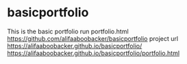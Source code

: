 # basicportfolio
This is the basic portfolio run portfolio.html
https://github.com/alifaaboobacker/basicportfolio
project url https://alifaaboobacker.github.io/basicportfolio/
https://alifaaboobacker.github.io/basicportfolio/portfolio.html
